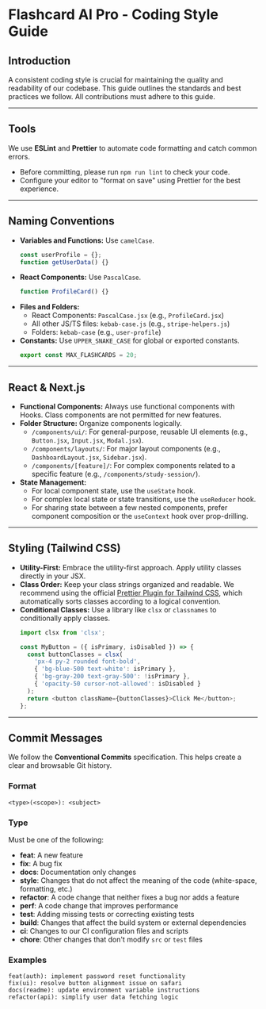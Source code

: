 # Flashcard AI Pro - Coding Style Guide

## Introduction

A consistent coding style is crucial for maintaining the quality and readability of our codebase. This guide outlines the standards and best practices we follow. All contributions must adhere to this guide.

-----

## Tools

We use **ESLint** and **Prettier** to automate code formatting and catch common errors.

  * Before committing, please run `npm run lint` to check your code.
  * Configure your editor to "format on save" using Prettier for the best experience.

-----

## Naming Conventions

  * **Variables and Functions:** Use `camelCase`.
    ```javascript
    const userProfile = {};
    function getUserData() {}
    ```
  * **React Components:** Use `PascalCase`.
    ```javascript
    function ProfileCard() {}
    ```
  * **Files and Folders:**
      * React Components: `PascalCase.jsx` (e.g., `ProfileCard.jsx`)
      * All other JS/TS files: `kebab-case.js` (e.g., `stripe-helpers.js`)
      * Folders: `kebab-case` (e.g., `user-profile`)
  * **Constants:** Use `UPPER_SNAKE_CASE` for global or exported constants.
    ```javascript
    export const MAX_FLASHCARDS = 20;
    ```

-----

## React & Next.js

  * **Functional Components:** Always use functional components with Hooks. Class components are not permitted for new features.
  * **Folder Structure:** Organize components logically.
      * `/components/ui/`: For general-purpose, reusable UI elements (e.g., `Button.jsx`, `Input.jsx`, `Modal.jsx`).
      * `/components/layouts/`: For major layout components (e.g., `DashboardLayout.jsx`, `Sidebar.jsx`).
      * `/components/[feature]/`: For complex components related to a specific feature (e.g., `/components/study-session/`).
  * **State Management:**
      * For local component state, use the `useState` hook.
      * For complex local state or state transitions, use the `useReducer` hook.
      * For sharing state between a few nested components, prefer component composition or the `useContext` hook over prop-drilling.

-----

## Styling (Tailwind CSS)

  * **Utility-First:** Embrace the utility-first approach. Apply utility classes directly in your JSX.
  * **Class Order:** Keep your class strings organized and readable. We recommend using the official [Prettier Plugin for Tailwind CSS](https://github.com/tailwindlabs/prettier-plugin-tailwindcss), which automatically sorts classes according to a logical convention.
  * **Conditional Classes:** Use a library like `clsx` or `classnames` to conditionally apply classes.
    ```javascript
    import clsx from 'clsx';

    const MyButton = ({ isPrimary, isDisabled }) => {
      const buttonClasses = clsx(
        'px-4 py-2 rounded font-bold',
        { 'bg-blue-500 text-white': isPrimary },
        { 'bg-gray-200 text-gray-500': !isPrimary },
        { 'opacity-50 cursor-not-allowed': isDisabled }
      );
      return <button className={buttonClasses}>Click Me</button>;
    };
    ```

-----

## Commit Messages

We follow the **Conventional Commits** specification. This helps create a clear and browsable Git history.

### Format

```
<type>(<scope>): <subject>
```

### Type

Must be one of the following:

  * **feat**: A new feature
  * **fix**: A bug fix
  * **docs**: Documentation only changes
  * **style**: Changes that do not affect the meaning of the code (white-space, formatting, etc.)
  * **refactor**: A code change that neither fixes a bug nor adds a feature
  * **perf**: A code change that improves performance
  * **test**: Adding missing tests or correcting existing tests
  * **build**: Changes that affect the build system or external dependencies
  * **ci**: Changes to our CI configuration files and scripts
  * **chore**: Other changes that don't modify `src` or `test` files

### Examples

```
feat(auth): implement password reset functionality
fix(ui): resolve button alignment issue on safari
docs(readme): update environment variable instructions
refactor(api): simplify user data fetching logic
```